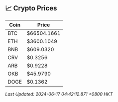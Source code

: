 ## 📈 Crypto Prices

| Coin | Price |
| ---- | ----- |
| BTC | $66504.1661 |
| ETH | $3600.1049 |
| BNB | $609.0320 |
| CRV | $0.3256 |
| ARB | $0.9228 |
| OKB | $45.9790 |
| DOGE | $0.1362 |

_Last Updated: 2024-06-17 04:42:12.871 +0800 HKT_